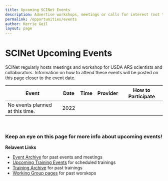 ```yaml
---
title: Upcoming SCINet Events 
description: Advertise workshops, meetings or calls for interest (not trainings)
permalink: /opportunities/events
author: Kerrie Geil
layout: page
---
```


# SCINet Upcoming Events

SCINet regularly hosts meetings and workshop for USDA ARS scientists and collaborators. Information on how to attend these events will be posted on this page closer to the event date. 


|**Event** | **Date** | **Time** | **Provider** | **How to Participate** |
|------|------|------|--------|--------|
|No events planned at this time. | 2022 |  |  |  |  

<br>

### Keep an eye on this page for more info about upcoming events!

**Relavent Links**
- [Event Archive](/event-archive/) for past events and meetings
- [Upcoming Training Events](https://scinet.usda.gov/training/training_event) for scheduled trainings
- [Training Archive](/training-archive/) for past trainings
- [Working Group pages](/working-groups/) for past worskops

